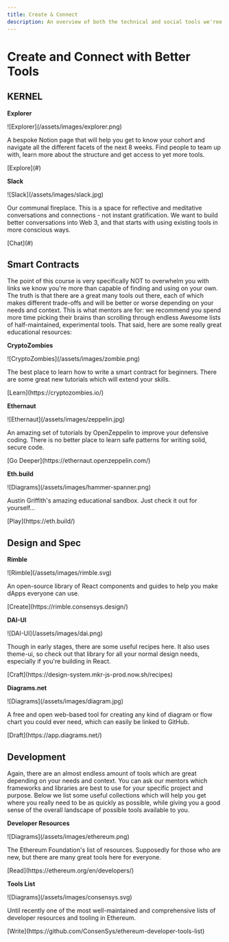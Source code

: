 ```yaml
---
title: Create & Connect
description: An overview of both the technical and social tools we'ree be using and recommending throughout this course to help you begin on your journey towards a better web.
---
```


# Create and Connect with Better Tools

## KERNEL

<div markdown="1" class="card half sidebar gemoji tool">

**Explorer**

<div markdown="2">
![Explorer](/assets/images/explorer.png)
</div>

A bespoke Notion page that will help you get to know your cohort 
and navigate all the different facets of the next 8 weeks. Find people to team up with, learn more about the structure and get access to yet more tools.

<div markdown="3" class="tool-link">
[Explore](#)
</div>

</div>

<div markdown="1" class="card half sidebar gemoji tool">

**Slack**

<div markdown="2">
![Slack](/assets/images/slack.jpg)
</div>

Our communal fireplace. This is a space for reflective and meditative 
conversations and connections - not instant gratification. We want to 
build better conversations into Web 3, and that starts with using existing tools in more conscious ways.

<div markdown="3" class="tool-link">
[Chat](#)
</div>

</div>

<div markdown="1" class="clear"></div>

## Smart Contracts

The point of this course is very specifically NOT to overwhelm you with links we know you're more than capable of finding and using on your own. The truth is that there are a great many tools out there, each of which makes different trade-offs and will be better or worse depending on your needs and context. This is what mentors are for: we recommend you spend more time picking their brains than scrolling through endless Awesome lists of half-maintained, experimental tools. That said, here are some really great educational resources:

<div markdown="1" class="card third sidebar gemoji tool">

**CryptoZombies**

<div markdown="2">
![CryptoZombies](/assets/images/zombie.png)
</div>

The best place to learn how to write a smart contract for beginners. There are some great new tutorials which will extend your skills.

<div markdown="3" class="tool-link">
[Learn](https://cryptozombies.io/)
</div>

</div>

<div markdown="1" class="card third sidebar gemoji tool">

**Ethernaut**

<div markdown="2">
![Ethernaut](/assets/images/zeppelin.jpg)
</div>

An amazing set of tutorials by OpenZeppelin to improve your defensive coding. There is no better place to learn safe patterns for writing solid, secure code.

<div markdown="3" class="tool-link">
[Go Deeper](https://ethernaut.openzeppelin.com/)
</div>

</div>

<div markdown="1" class="card third sidebar gemoji tool">

**Eth.build**

<div markdown="2">
![Diagrams](/assets/images/hammer-spanner.png)
</div>

Austin Griffith's amazing educational sandbox. Just check it out for yourself...

<div markdown="3" class="tool-link">
[Play](https://eth.build/)
</div>

</div>

<div markdown="1" class="clear"></div>

## Design and Spec

<div markdown="1" class="card third sidebar gemoji tool">

**Rimble**

<div markdown="2">
![Rimble](/assets/images/rimble.svg)
</div>

An open-source library of React components and guides to help you make dApps everyone can use. 

<div markdown="3" class="tool-link">
[Create](https://rimble.consensys.design/)
</div>

</div>

<div markdown="1" class="card third sidebar gemoji tool">

**DAI-UI**

<div markdown="2">
![DAI-UI](/assets/images/dai.png)
</div>

Though in early stages, there are some useful recipes here. It also uses theme-ui, so check out that library for all your normal design needs, especially if you're building in React.

<div markdown="3" class="tool-link">
[Craft](https://design-system.mkr-js-prod.now.sh/recipes)
</div>

</div>

<div markdown="1" class="card third sidebar gemoji tool">

**Diagrams.net**

<div markdown="2">
![Diagrams](/assets/images/diagram.jpg)
</div>

A free and open web-based tool for creating any kind of diagram or flow chart you could ever need, which can easily be linked to GitHub.

<div markdown="3" class="tool-link">
[Draft](https://app.diagrams.net/)
</div>

</div>

<div markdown="1" class="clear"></div>

## Development

Again, there are an almost endless amount of tools which are great depending on your needs and context. You can ask our mentors which frameworks and libraries are best to use for your specific project and purpose. Below we list some useful collections which will help you get where you really need to be as quickly as possible, while giving you a good sense of the overall landscape of possible tools available to you.

<div markdown="1" class="card third sidebar gemoji tool">

**Developer Resources**

<div markdown="2">
![Diagrams](/assets/images/ethereum.png)
</div>

The Ethereum Foundation's list of resources. Supposedly for those who are new, but there are many great tools here for everyone.

<div markdown="3" class="tool-link">
[Read](https://ethereum.org/en/developers/)
</div>

</div>

<div markdown="1" class="card third sidebar gemoji tool tool">

**Tools List**

<div markdown="2">
![Diagrams](/assets/images/consensys.svg)
</div>

Until recently one of the most well-maintained and comprehensive lists of developer resources and tooling in Ethereum.

<div markdown="3" class="tool-link">
[Write](https://github.com/ConsenSys/ethereum-developer-tools-list)
</div>

</div>

<div markdown="1" class="clear"></div>








